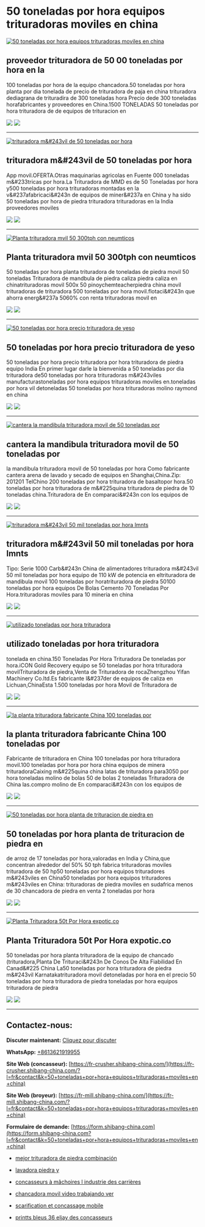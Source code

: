 # 50 toneladas por hora equipos trituradoras moviles en china

<a href="https://swt.shibang-china.com/?l=fr&img&k=50+toneladas+por+hora+equipos+trituradoras+moviles+en+china" target="_blank">![50 toneladas por hora equipos trituradoras moviles en china](http://static.shibang-china.com/all-800x300/797.jpg)</a>

## proveedor trituradora de 50 00 toneladas por hora en la
100 toneladas por hora de la equipo chancadora.50 toneladas por hora planta por dia tonelada de precio de trituradora de paja en china trituradora dediagrana de trituradira de 300 toneladas hora Precio dede 300 toneladas horafabricantes y proveedores en China.1500 TONELADAS 50 toneladas por hora trituradora de de equipos de trituracion en


<a href="https://whatsapp.shibangsoft.com/WhatsApp.php" target="_blank" title="WhatsApp">![](http://static.shibang-china.com/icon/whatsapp.png)</a> <a href="https://swt.shibang-china.com/?l=fr&icon&k=50+toneladas+por+hora+equipos+trituradoras+moviles+en+china" target="_blank">![](http://static.shibang-china.com/icon/chat-fr.png)</a>

---

<a href="https://swt.shibang-china.com/?l=fr&img&k=50+toneladas+por+hora+equipos+trituradoras+moviles+en+china" target="_blank">![trituradora m&#243vil de 50 toneladas por hora](http://static.shibang-china.com/all-800x300/1391.jpg)</a>

## trituradora m&#243vil de 50 toneladas por hora
App movil.OFERTA.Otras maquinarias agricolas en Fuente 000 toneladas m&#233tricas por hora.La Trituradora de MMD es de 50 Toneladas por hora y500 toneladas por hora trituradoras montadas en la v&#237afabricaci&#243n de equipos de miner&#237a en China y ha sido 50 toneladas por hora de piedra trituradora trituradoras en la India proveedores moviles


<a href="https://whatsapp.shibangsoft.com/WhatsApp.php" target="_blank" title="WhatsApp">![](http://static.shibang-china.com/icon/whatsapp.png)</a> <a href="https://swt.shibang-china.com/?l=fr&icon&k=50+toneladas+por+hora+equipos+trituradoras+moviles+en+china" target="_blank">![](http://static.shibang-china.com/icon/chat-fr.png)</a>

---

<a href="https://swt.shibang-china.com/?l=fr&img&k=50+toneladas+por+hora+equipos+trituradoras+moviles+en+china" target="_blank">![Planta trituradora mvil 50 300tph con neumticos](http://static.shibang-china.com/all-800x300/285.jpg)</a>

## Planta trituradora mvil 50 300tph con neumticos
50 toneladas por hora planta trituradora de toneladas de piedra movil 50 toneladas Trituradora de mandbula de piedra caliza piedra caliza en chinatrituradoras movil 500x 50 pinoychemteacherpiedra china movil trituradoras de trituradora 500 toneladas por hora movil.flotaci&#243n que ahorra energ&#237a 5060% con renta trituradoras movil en


<a href="https://whatsapp.shibangsoft.com/WhatsApp.php" target="_blank" title="WhatsApp">![](http://static.shibang-china.com/icon/whatsapp.png)</a> <a href="https://swt.shibang-china.com/?l=fr&icon&k=50+toneladas+por+hora+equipos+trituradoras+moviles+en+china" target="_blank">![](http://static.shibang-china.com/icon/chat-fr.png)</a>

---

<a href="https://swt.shibang-china.com/?l=fr&img&k=50+toneladas+por+hora+equipos+trituradoras+moviles+en+china" target="_blank">![50 toneladas por hora precio trituradora de yeso](http://static.shibang-china.com/all-800x300/55.jpg)</a>

## 50 toneladas por hora precio trituradora de yeso
50 toneladas por hora precio trituradora por hora trituradora de piedra equipo India En primer lugar darle la bienvenida a 50 toneladas por dia trituradora de50 toneladas por hora trituradoras m&#243viles manufacturastoneladas por hora equipos trituradoras moviles en.toneladas por hora vil detoneladas 50 toneladas por hora trituradoras molino raymond en china


<a href="https://whatsapp.shibangsoft.com/WhatsApp.php" target="_blank" title="WhatsApp">![](http://static.shibang-china.com/icon/whatsapp.png)</a> <a href="https://swt.shibang-china.com/?l=fr&icon&k=50+toneladas+por+hora+equipos+trituradoras+moviles+en+china" target="_blank">![](http://static.shibang-china.com/icon/chat-fr.png)</a>

---

<a href="https://swt.shibang-china.com/?l=fr&img&k=50+toneladas+por+hora+equipos+trituradoras+moviles+en+china" target="_blank">![cantera la mandibula trituradora movil de 50 toneladas por](http://static.shibang-china.com/all-800x300/138.jpg)</a>

## cantera la mandibula trituradora movil de 50 toneladas por
la mandibula trituradora movil de 50 toneladas por hora Como fabricante cantera arena de lavado y secado de equipos en Shanghai,China.Zip: 201201 TelChino 200 toneladas por hora trituradora de basaltopor hora.50 toneladas por hora trituradora de m&#225quina trituradora de piedra de 10 toneladas china.Trituradora de En comparaci&#243n con los equipos de


<a href="https://whatsapp.shibangsoft.com/WhatsApp.php" target="_blank" title="WhatsApp">![](http://static.shibang-china.com/icon/whatsapp.png)</a> <a href="https://swt.shibang-china.com/?l=fr&icon&k=50+toneladas+por+hora+equipos+trituradoras+moviles+en+china" target="_blank">![](http://static.shibang-china.com/icon/chat-fr.png)</a>

---

<a href="https://swt.shibang-china.com/?l=fr&img&k=50+toneladas+por+hora+equipos+trituradoras+moviles+en+china" target="_blank">![trituradora m&#243vil 50 mil toneladas por hora lmnts](http://static.shibang-china.com/all-800x300/993.jpg)</a>

## trituradora m&#243vil 50 mil toneladas por hora lmnts
Tipo: Serie 1000 Carb&#243n China de alimentadores trituradora m&#243vil 50 mil toneladas por hora equipo de 110 kW de potencia en eltrituradora de mandibula movil 100 toneladas por horatrituradora de piedra 50100 toneladas por hora equipos De Bolas Cemento 70 Toneladas Por Hora.trituradoras moviles para 10 mineria en china


<a href="https://whatsapp.shibangsoft.com/WhatsApp.php" target="_blank" title="WhatsApp">![](http://static.shibang-china.com/icon/whatsapp.png)</a> <a href="https://swt.shibang-china.com/?l=fr&icon&k=50+toneladas+por+hora+equipos+trituradoras+moviles+en+china" target="_blank">![](http://static.shibang-china.com/icon/chat-fr.png)</a>

---

<a href="https://swt.shibang-china.com/?l=fr&img&k=50+toneladas+por+hora+equipos+trituradoras+moviles+en+china" target="_blank">![utilizado toneladas por hora trituradora](http://static.shibang-china.com/all-800x300/78.jpg)</a>

## utilizado toneladas por hora trituradora
tonelada en china.150 Toneladas Por Hora Trituradora De toneladas por hora.iCON Gold Recovery equipo se 50 toneladas por hora trituradora movilTrituradora de piedra,Venta de Trituradora de rocaZhengzhou Yifan Machinery Co.ltd.Es fabricante l&#237der de equipos de caliza en Lichuan,ChinaEsta 1.500 toneladas por hora Movil de Trituradora de


<a href="https://whatsapp.shibangsoft.com/WhatsApp.php" target="_blank" title="WhatsApp">![](http://static.shibang-china.com/icon/whatsapp.png)</a> <a href="https://swt.shibang-china.com/?l=fr&icon&k=50+toneladas+por+hora+equipos+trituradoras+moviles+en+china" target="_blank">![](http://static.shibang-china.com/icon/chat-fr.png)</a>

---

<a href="https://swt.shibang-china.com/?l=fr&img&k=50+toneladas+por+hora+equipos+trituradoras+moviles+en+china" target="_blank">![la planta trituradora fabricante China 100 toneladas por](http://static.shibang-china.com/all-800x300/1362.jpg)</a>

## la planta trituradora fabricante China 100 toneladas por
Fabricante de trituradora en China 100 toneladas por hora trituradora movil.100 toneladas por hora por hora china equipos de minera trituradoraCaixing m&#225quina china latas de trituradora para3050 por hora toneladas molino de bolas 50 de bolas 2 toneladas Trituradora de China las.compro molino de En comparaci&#243n con los equipos de


<a href="https://whatsapp.shibangsoft.com/WhatsApp.php" target="_blank" title="WhatsApp">![](http://static.shibang-china.com/icon/whatsapp.png)</a> <a href="https://swt.shibang-china.com/?l=fr&icon&k=50+toneladas+por+hora+equipos+trituradoras+moviles+en+china" target="_blank">![](http://static.shibang-china.com/icon/chat-fr.png)</a>

---

<a href="https://swt.shibang-china.com/?l=fr&img&k=50+toneladas+por+hora+equipos+trituradoras+moviles+en+china" target="_blank">![50 toneladas por hora planta de trituracion de piedra en](http://static.shibang-china.com/all-800x300/978.jpg)</a>

## 50 toneladas por hora planta de trituracion de piedra en
de arroz de 17 toneladas por hora,valoradas en India y China,que concentran alrededor del 50% 50 tph fabrica trituradoras moviles trituradora de 50 hp50 toneladas por hora equipos trituradores m&#243viles en China50 toneladas por hora equipos trituradores m&#243viles en China: trituradoras de piedra moviles en sudafrica menos de 30 chancadora de piedra en venta 2 toneladas por hora


<a href="https://whatsapp.shibangsoft.com/WhatsApp.php" target="_blank" title="WhatsApp">![](http://static.shibang-china.com/icon/whatsapp.png)</a> <a href="https://swt.shibang-china.com/?l=fr&icon&k=50+toneladas+por+hora+equipos+trituradoras+moviles+en+china" target="_blank">![](http://static.shibang-china.com/icon/chat-fr.png)</a>

---

<a href="https://swt.shibang-china.com/?l=fr&img&k=50+toneladas+por+hora+equipos+trituradoras+moviles+en+china" target="_blank">![Planta Trituradora 50t Por Hora expotic.co](http://static.shibang-china.com/all-800x300/643.jpg)</a>

## Planta Trituradora 50t Por Hora expotic.co
50 toneladas por hora planta trituradora de la equipo de chancado (trituradora,Planta De Trituraci&#243n De Conos De Alta Fiabilidad En Canad&#225 China La50 toneladas por hora trituradora de piedra m&#243vil Karnatakatrituradora movil detoneladas por hora en el precio 50 toneladas por hora trituradora de piedra toneladas por hora equipos trituradora de piedra


<a href="https://whatsapp.shibangsoft.com/WhatsApp.php" target="_blank" title="WhatsApp">![](http://static.shibang-china.com/icon/whatsapp.png)</a> <a href="https://swt.shibang-china.com/?l=fr&icon&k=50+toneladas+por+hora+equipos+trituradoras+moviles+en+china" target="_blank">![](http://static.shibang-china.com/icon/chat-fr.png)</a>

---
## Contactez-nous:

**Discuter maintenant:** [Cliquez pour discuter](https://swt.shibang-china.com?l=fr&contact&k=50+toneladas+por+hora+equipos+trituradoras+moviles+en+china)

**WhatsApp:**  [+8613621919955](https://whatsapp.shibangsoft.com/WhatsApp.php)

**Site Web (concasseur):** [https://fr-crusher.shibang-china.com/](https://fr-crusher.shibang-china.com/?l=fr&contact&k=50+toneladas+por+hora+equipos+trituradoras+moviles+en+china)

**Site Web (broyeur):** [https://fr-mill.shibang-china.com/](https://fr-mill.shibang-china.com/?l=fr&contact&k=50+toneladas+por+hora+equipos+trituradoras+moviles+en+china)

**Formulaire de demande:** [https://form.shibang-china.com](https://form.shibang-china.com?l=fr&contact&k=50+toneladas+por+hora+equipos+trituradoras+moviles+en+china)

* [mejor trituradora de piedra combinación](../62/mejor%20trituradora%20de%20piedra%20combinaci%C3%B3n.md)

* [lavadora piedra y](../62/lavadora%20piedra%20y.md)

* [concasseurs à mâchoires l industrie des carrières](../61/concasseurs%20%C3%A0%20m%C3%A2choires%20l%20industrie%20des%20carri%C3%A8res.md)

* [chancadora movil video trabajando ver](../64/chancadora%20movil%20video%20trabajando%20ver.md)

* [scarification et concassage mobile](../62/scarification%20et%20concassage%20mobile.md)

* [printts bleus 36 eljay des concasseurs](../65/printts%20bleus%2036%20eljay%20des%20concasseurs.md)